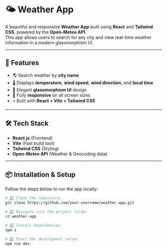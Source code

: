 # 🌤 Weather App

A beautiful and responsive **Weather App** built using **React** and **Tailwind CSS**, powered by the **Open-Meteo API**.  
This app allows users to search for any city and view real-time weather information in a modern glassmorphism UI.

---

## 🚀 Features

- 🌎 Search weather by **city name**  
- 🌡 Displays **temperature**, **wind speed**, **wind direction**, and **local time**  
- 💎 Elegant **glassmorphism UI** design  
- 📱 Fully **responsive** on all screen sizes  
- ⚡ Built with **React + Vite + Tailwind CSS**

---

## 🛠️ Tech Stack

- **React.js** (Frontend)
- **Vite** (Fast build tool)
- **Tailwind CSS** (Styling)
- **Open-Meteo API** (Weather & Geocoding data)

---

## 📦 Installation & Setup

Follow the steps below to run the app locally:

```bash
# 1️⃣ Clone the repository
git clone https://github.com/your-username/weather-app.git

# 2️⃣ Navigate into the project folder
cd weather-app

# 3️⃣ Install dependencies
npm i

# 4️⃣ Start the development server
npm run dev
